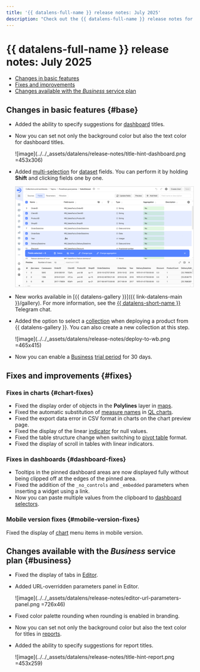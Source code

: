 ```yaml
---
title: '{{ datalens-full-name }} release notes: July 2025'
description: "Check out the {{ datalens-full-name }} release notes for July\_2025."
---
```


# {{ datalens-full-name }} release notes: July 2025

* [Changes in basic features](#base)
* [Fixes and improvements](#fixes)
* [Changes available with the _Business_ service plan](#business)

## Changes in basic features {#base}

* Added the ability to specify suggestions for [dashboard](../operations/dashboard/add-title.md) titles.
* Now you can set not only the background color but also the text color for dashboard titles.

  ![image](../../_assets/datalens/release-notes/title-hint-dashboard.png =453x306)

* Added [multi-selection](../dataset/create-dataset.md#bulk-changes) for [dataset](../dataset/index.md) fields. You can perform it by holding **Shift** and clicking fields one by one.

  ![image](../../_assets/datalens/release-notes/fields-multiselect.png)


* New works available in [{{ datalens-gallery }}]({{ link-datalens-main }}/gallery). For more information, see the [{{ datalens-short-name }}](https://t.me/YandexDataLens/28631/136577) Telegram chat.
* Added the option to select a [collection](../workbooks-collections/index.md) when deploying a product from {{ datalens-gallery }}. You can also create a new collection at this step.

  ![image](../../_assets/datalens/release-notes/deploy-to-wb.png =465x415)

* Now you can enable a [Business](../concepts/service-plans-comparison.md) [trial period](../pricing.md#prices) for 30 days.


## Fixes and improvements {#fixes}

### Fixes in charts {#chart-fixes}

* Fixed the display order of objects in the **Polylines** layer in [maps](../visualization-ref/polyline-map-chart.md).
* Fixed the automatic substitution of [measure names](../concepts/chart/measure-values.md) in [QL charts](../concepts/chart/ql-charts.md).
* Fixed the export data error in CSV format in charts on the chart preview page.
* Fixed the display of the linear [indicator](../visualization-ref/indicator-chart.md) for null values.
* Fixed the table structure change when switching to [pivot table](../../datalens/visualization-ref/pivot-table-chart.md) format.
* Fixed the display of scroll in tables with linear indicators.


### Fixes in dashboards {#dashboard-fixes}

* Tooltips in the pinned dashboard areas are now displayed fully without being clipped off at the edges of the pinned area.
* Fixed the addition of the `_no_controls` and `_embedded` parameters when inserting a widget using a link.
* Now you can paste multiple values from the clipboard to [dashboard selectors](../operations/dashboard/add-selector.md#field-operations).



### Mobile version fixes {#mobile-version-fixes}

Fixed the display of [chart](../concepts/chart/index.md) menu items in mobile version.


## Changes available with the _Business_ service plan {#business}

* Fixed the display of tabs in [Editor](../charts/editor/index.md).
* Added URL-overridden parameters panel in Editor.

  ![image](../../_assets/datalens/release-notes/editor-url-parameters-panel.png =726x46)

* Fixed color palette rounding when rounding is enabled in branding.
* Now you can set not only the background color but also the text color for titles in [reports](../reports/report-operations.md#report-widget-settings).
* Added the ability to specify suggestions for report titles.

  ![image](../../_assets/datalens/release-notes/title-hint-report.png =453x259)

